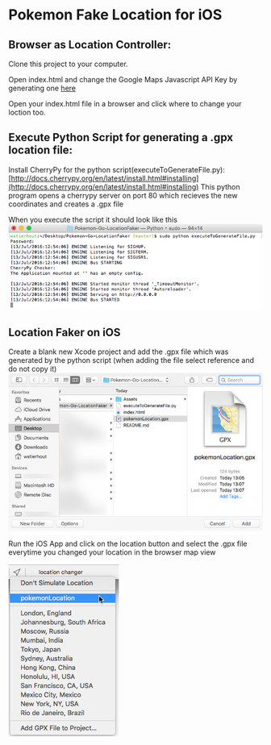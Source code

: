 # Pokemon Fake Location for iOS

## Browser as Location Controller:

Clone this project to your computer.

Open index.html and change the Google Maps Javascript API Key by generating one [here](https://developers.google.com/maps/documentation/javascript/get-api-key)

Open your index.html file in a browser and click where to change your loction too. 

## Execute Python Script for generating a .gpx location file:

Install CherryPy for the python script(executeToGenerateFile.py): 
[http://docs.cherrypy.org/en/latest/install.html#installing](http://docs.cherrypy.org/en/latest/install.html#installing)
This python program opens a cherrypy server on port 80 which recieves the new coordinates and creates a .gpx file

When you execute the script it should look like this
![Alt text](Assets/commandLinePythonExecutable.tiff?raw=true "command line image")

## Location Faker on iOS

Create a blank new Xcode project and add the .gpx file which was generated by the python script (when adding the file select reference and do not copy it)
![Alt text](Assets/addGpxFile.png?raw=true "add .gpx file")

Run the iOS App and click on the location button and select the .gpx file everytime you changed your location in the browser map view

![Alt text](Assets/locationChanger.png?raw=true "change location using .gpx file")
